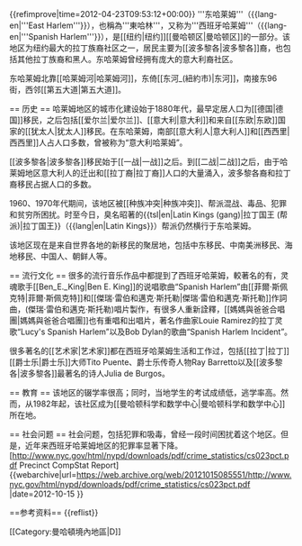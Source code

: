 {{refimprove|time=2012-04-23T09:53:12+00:00}}
'''东哈莱姆'''（{{lang-en|'''East Harlem'''}}），也稱為'''東哈林'''，又称为'''西班牙哈莱姆'''（{{lang-en|'''Spanish Harlem'''}}），是[[纽约|纽约]][[曼哈顿区|曼哈顿区]]的一部分。该地区为纽约最大的拉丁族裔社区之一，居民主要为[[波多黎各|波多黎各]]裔，也包括其他拉丁族裔和黑人。东哈莱姆曾经拥有庞大的意大利裔社区。

东哈莱姆北靠[[哈莱姆河|哈莱姆河]]，东倚[[东河_(紐約市)|东河]]，南接东96街，西邻[[第五大道|第五大道]]。

== 历史 ==
哈莱姆地区的城市化建设始于1880年代，最早定居人口为[[德国|德国]]移民，之后包括[[爱尔兰|爱尔兰]]、[[意大利|意大利]]和来自[[东欧|东欧]]国家的[[犹太人|犹太人]]移民。在东哈莱姆，南部[[意大利人|意大利人]]和[[西西里|西西里]]人占人口多数，曾被称为“意大利哈莱姆”。

[[波多黎各|波多黎各]]移民始于[[一战|一战]]之后。到[[二战|二战]]之后，由于哈莱姆地区意大利人的迁出和[[拉丁裔|拉丁裔]]人口的大量涌入，波多黎各裔和拉丁裔移民占据人口的多数。

1960、1970年代期间，该地区被[[种族冲突|种族冲突]]、帮派混战、毒品、犯罪和贫穷所困扰。时至今日，臭名昭著的{{tsl|en|Latin Kings (gang)|拉丁国王 (帮派)|拉丁国王}}（{{lang|en|Latin Kings}}）帮派仍然横行于东哈莱姆。

该地区现在是来自世界各地的新移民的聚居地，包括中东移民、中南美洲移民、海地移民、中国人、朝鲜人等。

== 流行文化 ==
很多的流行音乐作品中都提到了西班牙哈莱姆，較著名的有，灵魂歌手[[Ben_E._King|Ben E. King]]的说唱歌曲“Spanish Harlem”由[[菲爾·斯佩克特|菲爾·斯佩克特]]和[[傑瑞·雷伯和邁克·斯托勒|傑瑞·雷伯和邁克·斯托勒]]作詞曲，(傑瑞·雷伯和邁克·斯托勒)唱片製作，有很多人重新詮釋，[[媽媽與爸爸合唱團|媽媽與爸爸合唱團]]也有重唱和出唱片，著名作曲家Louie Ramirez的拉丁灵歌“Lucy's Spanish Harlem”以及Bob Dylan的歌曲“Spanish Harlem Incident”。

很多著名的[[艺术家|艺术家]]都在西班牙哈莱姆生活和工作过，包括[[拉丁|拉丁]][[爵士乐|爵士乐]]大师Tito Puente、爵士乐传奇人物Ray Barretto以及[[波多黎各|波多黎各]]最著名的诗人Julia de Burgos。

== 教育 ==
该地区的辍学率很高；同时，当地学生的考试成绩低，逃学率高。然而，从1982年起，该社区成为[[曼哈顿科学和数学中心|曼哈顿科学和数学中心]]所在地。

== 社会问题 ==
社会问题，包括犯罪和吸毒，曾经一段时间困扰着这个地区。但是，近年来西班牙哈莱姆地区的犯罪率显著下降。<ref>[http://www.nyc.gov/html/nypd/downloads/pdf/crime_statistics/cs023pct.pdf Precinct CompStat Report] {{webarchive|url=https://web.archive.org/web/20121015085551/http://www.nyc.gov/html/nypd/downloads/pdf/crime_statistics/cs023pct.pdf |date=2012-10-15 }}</ref>

==参考资料==
{{reflist}}

[[Category:曼哈頓境內地區|D]]
